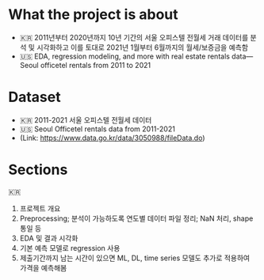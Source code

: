 # What the project is about
- 🇰🇷 2011년부터 2020년까지 10년 기간의 서울 오피스텔 전월세 거래 데이터를 분석 및 시각화하고 이를 토대로 2021년 1월부터 6월까지의 월세/보증금을 예측함
- 🇺🇸 EDA, regression modeling, and more with real estate rentals data—Seoul officetel rentals from 2011 to 2021 

# Dataset
- 🇰🇷 2011-2021 서울 오피스텔 전월세 데이터
- 🇺🇸 Seoul Officetel rentals data from 2011-2021 
- (Link: https://www.data.go.kr/data/3050988/fileData.do)

# Sections
🇰🇷 
1. 프로젝트 개요
2. Preprocessing; 분석이 가능하도록 연도별 데이터 파일 정리; NaN 처리, shape 통일 등
3. EDA 및 결과 시각화
4. 기본 예측 모델로 regression 사용
5. 제출기간까지 남는 시간이 있으면 ML, DL, time series 모델도 추가로 적용하여 가격을 예측해봄
